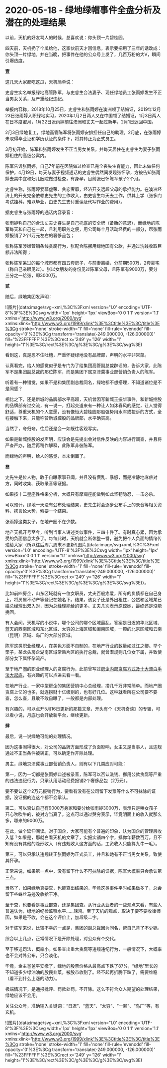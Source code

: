 # 2020-05-18 - 绿地绿帽事件全盘分析及潜在的处理结果

以前，天机的好友骂人的时候，总喜欢说：你头顶一片碧桂园。

四天前，天机扔了个瓜给他，这家伙前天才回信息，表示要把用了三年的话改成：你头顶一片绿地。并在当晚，把事件在他的公众号上发了，几百万粉的大V，瞬间引爆热度。

**壹**

这几天大家都吃这瓜，天机简单说：

史睿生实名举报绿地高管陈军，与史睿生合法妻子、现任绿地员工张雨婷发生不正当男女关系，及严重经纪违纪。

举报内容称，2018年10月25日，史睿生和张雨婷在澳洲领了结婚证，2019年12月23日张雨婷入职绿地实习，2020年1月2日两人又在中国领了结婚证，1月3日两人在日本度蜜月，1月22日张雨婷前往澳洲和丈夫一起过新年，2月1日返回中国。

2月3日绿地复工，绿地高管陈军将张雨婷安排担任自己的助理。2月底，在张雨婷未取得毕业证和学历认证的条件下，将其转正为正式员工。

3月初开始，陈军和张雨婷发生不正当男女关系，并每天居住在史睿生为妻子张雨婷租住的高级公寓内。

陈军告诉张雨婷，自己7年前在医院做过检查已完全丧失生育能力，因此未做任何保护，4月19日，每天与妻子视频通话的史睿生偶然间发现张怀孕，方被告知张雨婷去美中宜和妇儿医院做过检查，有身孕，目前张已怀陈军孩子2个月。

史睿生称，张雨婷爱慕虚荣、贪恋奢靡，经济开支远超父母的承担能力。在澳洲经济上的开支完全依赖史先生的工作收入，由史睿生每天去工作，供其上学（张多门考试挂科，难以毕业，由史先生支付重读及代写作业的费用）。

据史睿生与张雨婷的通话内容录音：

张雨婷称自己的合法丈夫史睿生是自己托底的安全牌（备胎的意思），而绿地的陈军每天和自己在一起，且利用职务之便，用公司每个月活动经费的一部分，帮张雨婷报销了2个1万元左右的奢侈品包；

张称陈军涉嫌营销条线贪腐行为，张配合陈挪用绿地国有公款，并通过洗钱收取巨额非法所得；

张称陈军呆过的每个城市都有四五套房子，与前妻离婚，分前期500万，2套豪宅（称自己亲眼见过）。张以女朋友的身份见过陈军父母，且陈军有9000万，要分三分之一给张，即3000万。

**贰**

随后，绿地集团发声明：

![图片](data:image/svg+xml,%3C%3Fxml version='1.0' encoding='UTF-8'%3F%3E%3Csvg width='1px' height='1px' viewBox='0 0 1 1' version='1.1' xmlns='http://www.w3.org/2000/svg' xmlns:xlink='http://www.w3.org/1999/xlink'%3E%3Ctitle%3E%3C/title%3E%3Cg stroke='none' stroke-width='1' fill='none' fill-rule='evenodd' fill-opacity='0'%3E%3Cg transform='translate(-249.000000, -126.000000)' fill='%23FFFFFF'%3E%3Crect x='249' y='126' width='1' height='1'%3E%3C/rect%3E%3C/g%3E%3C/g%3E%3C/svg%3E)

看到这，真是忍不住吐槽，严重怀疑绿地没有品牌部，声明的水平非常菜。

认真看完，给人的感觉似乎是专门为了给集团高管副总裁辟谣的，告诉大家，此陈军不是集团副总裁的那位陈军，而是集团下属京津冀事业部营销负责人的陈军。

听着有一种错觉，如果不是和集团副总裁同名，绿地都不想搭理，不知道诸位是不是同感？

相比之下，还是新城的品牌部水平高超，天机曾因写新城王振华事件，和新城控股的品牌部有过交流，有一说一，打起交道来有一种让人如沐春风的感觉，让人觉得舒适，尊重天机的个人意愿，没有像恒大碧桂园那般强势用水军或投诉的方式，全程接触下来，只能称赞新城控股的品牌部，水平确实高。

当然了，夸归夸，往后还是会一如既往客观写实。

如果是新城控股的发声明，应该会是先提出会对信件反映的内容进行调查，并且将严查严办，随后再稍作解释，此陈军非彼陈军。

而绿地的声明，给人的感觉，本末倒置了。

**叁**

史先生是位人物，敢于自曝家事丑闻，并且没有慌乱、暴怒，而是冷静地麻痹对方，同时收集、获取录音等证据。

如果按十二星座性格来分析，大概只有摩羯座能做到如此坚韧隐忍，一击必杀。

可以预计，绿地一天没有公布处理结果，史先生将会逐步公布手上的录音等相关资料，携言论大势，索要一个结果。

张雨婷这类女子，在地产圈不在少数。

地产天机开号至今，听到当事人讲述类似事件，三四十件了。有时真心累，因为承受的负面信息太多了。每每此时，天机就会断休整一番，避免把个人负面的情绪传递给大家（所以往后周六周末不更新![图片](data:image/svg+xml,%3C%3Fxml version='1.0' encoding='UTF-8'%3F%3E%3Csvg width='1px' height='1px' viewBox='0 0 1 1' version='1.1' xmlns='http://www.w3.org/2000/svg' xmlns:xlink='http://www.w3.org/1999/xlink'%3E%3Ctitle%3E%3C/title%3E%3Cg stroke='none' stroke-width='1' fill='none' fill-rule='evenodd' fill-opacity='0'%3E%3Cg transform='translate(-249.000000, -126.000000)' fill='%23FFFFFF'%3E%3Crect x='249' y='126' width='1' height='1'%3E%3C/rect%3E%3C/g%3E%3C/g%3E%3C/svg%3E)）。

比如前四房企，山东区域就有一位女职员，丈夫百般疼爱，所有的负债都在自己身上，将房屋不动产等登记在她名下。结果，该女子还是外出租住，公然和区域某已婚总经理出双入对，因为总经理能给的更多。丈夫几次表示原谅她，最终还是没能挽回。

有人会问，天机写的小说中，哪个公司的哪个区域最乱。答案是日迟的华北区域、蓝天的西南区域和东北区域、太穷的上海区域和闽南区域，一颗的北京区域和云南（昆明）区域、鸟厂的大部分区域。

陈军这类职业经理人，在美色方面不自制的，在地产行业的数量如过江之鲫。举个栗子，某龙头房企湖南区域常熟片区的执行总裁，就曾潜规则几位女下属，并致使部分女下属怀孕流产。

至于地产圈的职业经理人的贪腐行为，此前曾写过[房企内部贪腐方式及十大漂白手法大起底](http://mp.weixin.qq.com/s?__biz=MzIwMjk2NDc4Mw==&mid=2247484159&idx=1&sn=50553630c24f0c4fbe6b12420cc6a454&chksm=96d7e8bfa1a061a9e7fda928b63b1b7ba08150b1401927329cb67fbd7565df251be4a715319b&scene=21#wechat_redirect)，有兴趣的可以点进去看一看。

在地产行业，一家中型房企的集团营销中心总经理，捞几千万非常简单。而地产圈贪腐上亿的也多，就连捞财十亿级别的，也有好几位。这种就看所在公司要不要查，怎么查，且敢不敢自曝了，一般都是内部处理。

有兴趣的，可以点开5月16日更新的那篇文章，开头有个《天机奇谈》的专辑，可以看小说，月底也会开放新平台，继续更新。

**肆**

最后，说一说绿地可能的处理情况。

因为这事闹得很大，对公司的品牌方面形成了负面影响，女主又是当事人，且违规通过不正当条件被转正，可以确定作开除处理。

男主，绿地京津冀事业部营销负责人，则有以下几类应对可能：

第一，因为一切都是张雨婷口述被录音，陈军可以否认洗钱、挪用公款贪腐等严重的违法违纪行为，只承认用活动经费报销2个奢侈品包（2万元）。

要不要认这个2万元报销行为，要看有没有在公司留下发票等什么不可抹除的证据，没证据的连这个都不会承认。

第二，可以否认自己有9000万身家和要分给张雨婷3000万，表示只是哄女孩子开心吹吹牛的，被对方当真了。这点可以通过哭穷表示，毕竟明面上的收入就那么多，哪来的9000万。

在此，做个延伸阅读。对于国企，大家可能有个普遍的印象，认为国企的管理层收入低？如果是，那就白看天机的文章了，实报实销四个字，抵你年薪数百万。且不知有没有其他的隐形收入（有违规收入这方面的话，工资收入只能算九牛一毛）。

第三，可以只承认违规转正张雨婷为正式员工，并且和她有不正当男女关系，致使其怀孕。

正常来说，如果第一点中，没有留下什么不可抹除的证据，陈军大概率只会承认第三点。

当然了，如果绿地真要查，也能查出结果的，毕竟这类事件平时如果做多了，总会留下些蛛丝马迹没收拾干净。

至于查，也要看是事业部查，还是集团查。从行业从业者的一些观点来看，有些人普遍认为，绿地的纪检监察水平......辣鸡。至于天机的观点，取决于要不要收律师函，如果是不收，会在这个评价上，加超级二字。

对于陈军来说，比较不幸的一点是，集团的副总裁因为同名，帮自己背了不少锅。

综合以上几点，正常情况下是开除处理，对公众有个交代。

至于移送司法，概率小。如果查出重大贪腐等违规违纪行为，一般情况下，大概率也不会对外公布，只会淡化。

毕竟，金主爸爸平安撤了，绿地的股票价格从最高点下跌了87%，“绿地”里长的不知道多少绿油油的股民韭菜，被股市收割了。经不起再折腾下跌了，需要维稳（看不到什么上涨的动力）。

极端情况下，是通报批评、罚款处罚，不开除。这么不符合众人期望的处理结果，绿地应该不会用。

关注公众号，准确输入关键词：“日迟”、“蓝天”、“太穷”、“一颗”、“鸟厂”等，有玄机。

![图片](data:image/svg+xml,%3C%3Fxml version='1.0' encoding='UTF-8'%3F%3E%3Csvg width='1px' height='1px' viewBox='0 0 1 1' version='1.1' xmlns='http://www.w3.org/2000/svg' xmlns:xlink='http://www.w3.org/1999/xlink'%3E%3Ctitle%3E%3C/title%3E%3Cg stroke='none' stroke-width='1' fill='none' fill-rule='evenodd' fill-opacity='0'%3E%3Cg transform='translate(-249.000000, -126.000000)' fill='%23FFFFFF'%3E%3Crect x='249' y='126' width='1' height='1'%3E%3C/rect%3E%3C/g%3E%3C/g%3E%3C/svg%3E)